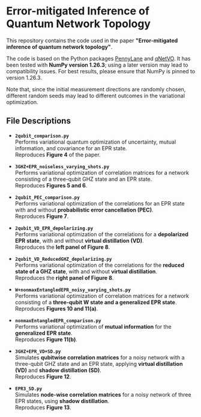 # Error-mitigated Inference of Quantum Network Topology

This repository contains the code used in the paper **"Error-mitigated inference of quantum network topology"**.

The code is based on the Python packages [PennyLane](https://pennylane.ai/) and [qNetVO](https://chitambarlab.github.io/qNetVO/quantum_networks/index.html). It has been tested with **NumPy version 1.26.3**; using a later version may lead to compatibility issues. For best results, please ensure that NumPy is pinned to version 1.26.3.

Note that, since the initial measurement directions are randomly chosen, different random seeds may lead to different outcomes in the variational optimization.

## File Descriptions

- **`2qubit_comparison.py`**  
  Performs variational quantum optimization of uncertainty, mutual information, and covariance for an EPR state.  
  Reproduces **Figure 4** of the paper.

- **`3GHZ+EPR_noiseless_varying_shots.py`**  
  Performs variational optimization of correlation matrices for a network consisting of a three-qubit GHZ state and an EPR state.  
  Reproduces **Figures 5 and 6**.

- **`2qubit_PEC_comparison.py`**  
  Performs variational optimization of the correlations for an EPR state with and without **probabilistic error cancellation (PEC)**.  
  Reproduces **Figure 7**.

- **`2qubit_VD_EPR_depolarizing.py`**  
  Performs variational optimization of the correlations for a **depolarized EPR state**, with and without **virtual distillation (VD)**.  
  Reproduces the **left panel of Figure 8**.

- **`2qubit_VD_ReducedGHZ_depolarizing.py`**  
  Performs variational optimization of the correlations for the **reduced state of a GHZ state**, with and without **virtual distillation**.  
  Reproduces the **right panel of Figure 8**.

- **`W+nonmaxEntangledEPR_noisy_varying_shots.py`**  
  Performs variational optimization of correlation matrices for a network consisting of a **three-qubit W state and a generalized EPR state**.  
  Reproduces **Figures 10 and 11(a)**.

- **`nonmaxEntangledEPR_comparison.py`**  
  Performs variational optimization of **mutual information** for the **generalized EPR state**.  
  Reproduces **Figure 11(b)**.

- **`3GHZ+EPR_VD+SD.py`**  
  Simulates **qubitwise correlation matrices** for a noisy network with a three-qubit GHZ state and an EPR state, applying **virtual distillation (VD)** and **shadow distillation (SD)**.  
  Reproduces **Figure 12**.

- **`EPR3_SD.py`**  
  Simulates **node-wise correlation matrices** for a noisy network of three EPR states, using **shadow distillation**.  
  Reproduces **Figure 13**.
